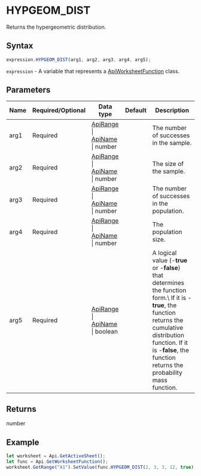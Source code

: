 # HYPGEOM_DIST

Returns the hypergeometric distribution.

## Syntax

```javascript
expression.HYPGEOM_DIST(arg1, arg2, arg3, arg4, arg5);
```

`expression` - A variable that represents a [ApiWorksheetFunction](../ApiWorksheetFunction.md) class.

## Parameters

| **Name** | **Required/Optional** | **Data type** | **Default** | **Description** |
| ------------- | ------------- | ------------- | ------------- | ------------- |
| arg1 | Required | [ApiRange](../../ApiRange/ApiRange.md) \| [ApiName](../../ApiName/ApiName.md) \| number |  | The number of successes in the sample. |
| arg2 | Required | [ApiRange](../../ApiRange/ApiRange.md) \| [ApiName](../../ApiName/ApiName.md) \| number |  | The size of the sample. |
| arg3 | Required | [ApiRange](../../ApiRange/ApiRange.md) \| [ApiName](../../ApiName/ApiName.md) \| number |  | The number of successes in the population. |
| arg4 | Required | [ApiRange](../../ApiRange/ApiRange.md) \| [ApiName](../../ApiName/ApiName.md) \| number |  | The population size. |
| arg5 | Required | [ApiRange](../../ApiRange/ApiRange.md) \| [ApiName](../../ApiName/ApiName.md) \| boolean |  | A logical value (-**true** or -**false**) that determines the function form.\ If it is -**true**, the function returns the cumulative distribution function. If it is -**false**, the function returns the probability mass function. |

## Returns

number

## Example



```javascript editor-xlsx
let worksheet = Api.GetActiveSheet();
let func = Api.GetWorksheetFunction();
worksheet.GetRange("A1").SetValue(func.HYPGEOM_DIST(2, 3, 3, 12, true));
```
